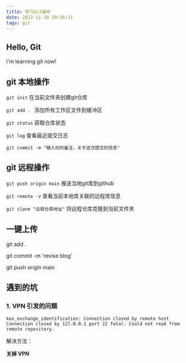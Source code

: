 ```yaml
---
title: 学习Git操作
date: 2022-11-19 19:26:11
tags: git
---
```


## Hello, Git

I'm learning git now!

## git 本地操作

`git init` 在当前文件夹创建git仓库

`git add . ` 添加所有工作区文件到缓冲区

`git status` 获取仓库状态

`git log` 查看最近提交日志

`git commit -m "输入你的备注，关于这次提交的信息"`

## git 远程操作

`git push origin main`  推送当地git库到github

`git remote -v`  查看当前本地库关联的远程库信息

`git clone "远程仓库地址"`  将远程仓库克隆到当前文件夹

## 一键上传

git add .

git commit -m 'revise blog'

git push origin main

## 遇到的坑

### 1.	VPN 引发的问题

`kex_exchange_identification: Connection closed by remote host Connection closed by 127.0.0.1 port 22 fatal: Could not read from remote repository.`  

解决方法：

**关掉 VPN**
